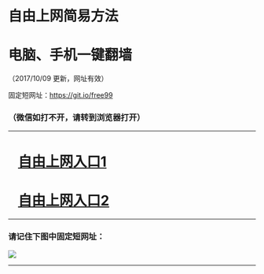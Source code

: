 ﻿# 自由上网简易方法

# 电脑、手机一键翻墙

（2017/10/09 更新，网址有效）

固定短网址：https://git.io/free99

### （微信如打不开，请转到浏览器打开）


***





# &nbsp;&nbsp; <a href="http://ft2740318434.fwq-tz-1001.info/fwqtz01.html?t=100900112436 " target="_blank">自由上网入口1</a>
# &nbsp;&nbsp; <a href="http://ft284611145.fwq-tz-1002.info/fwqtz02.html?t=100900117883 " target="_blank">自由上网入口2</a>
***

### 请记住下图中固定短网址：

<img src="https://s3-us-west-2.amazonaws.com/fwq-1001/yjfq-20170905okok.png" /> 


***

